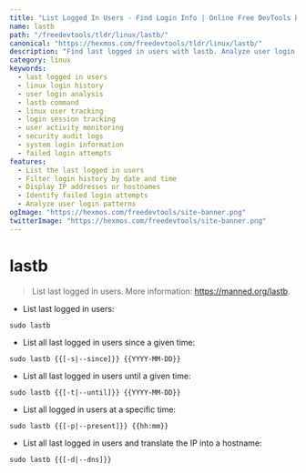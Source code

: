 ```yaml
---
title: "List Logged In Users - Find Login Info | Online Free DevTools by Hexmos"
name: lastb
path: "/freedevtools/tldr/linux/lastb/"
canonical: "https://hexmos.com/freedevtools/tldr/linux/lastb/"
description: "Find last logged in users with lastb. Analyze user login history and identify potential security breaches using this command. Free online tool, no registration required."
category: linux
keywords:
  - last logged in users
  - linux login history
  - user login analysis
  - lastb command
  - linux user tracking
  - login session tracking
  - user activity monitoring
  - security audit logs
  - system login information
  - failed login attempts
features:
  - List the last logged in users
  - Filter login history by date and time
  - Display IP addresses or hostnames
  - Identify failed login attempts
  - Analyze user login patterns
ogImage: "https://hexmos.com/freedevtools/site-banner.png"
twitterImage: "https://hexmos.com/freedevtools/site-banner.png"
---
```


# lastb

> List last logged in users.
> More information: <https://manned.org/lastb>.

- List last logged in users:

`sudo lastb`

- List all last logged in users since a given time:

`sudo lastb {{[-s|--since]}} {{YYYY-MM-DD}}`

- List all last logged in users until a given time:

`sudo lastb {{[-t|--until]}} {{YYYY-MM-DD}}`

- List all logged in users at a specific time:

`sudo lastb {{[-p|--present]}} {{hh:mm}}`

- List all last logged in users and translate the IP into a hostname:

`sudo lastb {{[-d|--dns]}}`
